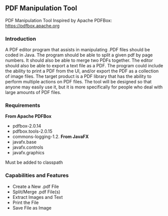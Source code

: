 ## PDF Manipulation Tool
PDF Manipulation Tool Inspired by Apache PDFBox: https://pdfbox.apache.org

### Introduction
A PDF editor program that assists in manipulating .PDF files should be coded in Java. The program should be able to split a given pdf by page numbers. It should also be able to merge two PDFs together. The editor should also be able to export a text file as a PDF. The program could include the ability to print a PDF from the UI, and/or export the PDF as a collection of image files. The target product is a PDF library that has the ability to perform multiple actions on PDF files. The tool will be designed so that anyone may easily use it, but it is more specifically for people who deal with large amounts of PDF files.

### Requirements
**From Apache PDFBox**
 - pdfbox-2.0.14
 - pdfbox.tools-2.0.15
 - commons-logging-1.2. 
**From JavaFX**
 - javafx.base
 - javafx.controls
 - javafx.graphics

 
 Must be added to classpath

### Capabilities and Features

 - Create a New .pdf File
 - Split/Merge .pdf File(s)
 - Extract Images and Text
 - Print the File
 - Save File as Image
